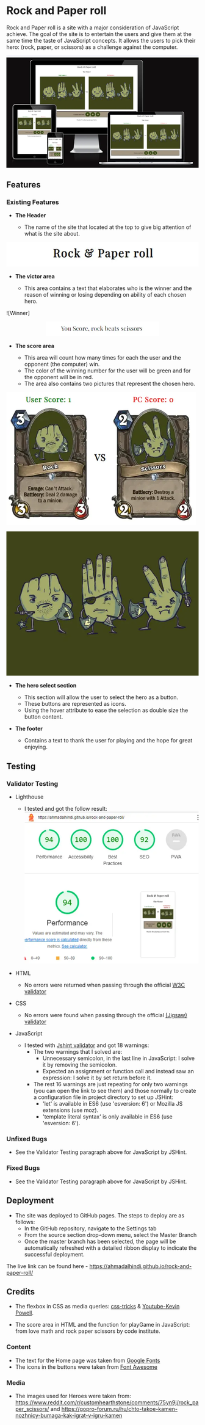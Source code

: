 # Rock and Paper roll

Rock and Paper roll is a site with a major consideration of JavaScript achieve. The goal of the site is to entertain the users and give them at the same time the taste of JavaScript concepts. It allows the users to pick their hero: (rock, paper, or scissors) as a challenge against the computer.

![Ami Responsive](assets/readmeimages/amiresponsive.webp)

## Features

### Existing Features

- **The Header**

  - The name of the site that located at the top to give big attention of what is the site about.

![Header](assets/readmeimages/header.webp)

- **The victor area**

  - This area contains a text that elaborates who is the winner and the reason of winning or losing depending on ability of each chosen hero.

![Winner]<p align="center">
<img  src="assets/readmeimages/the-winner.webp">

</p>

- **The score area**

  - This area will count how many times for each the user and the opponent (the computer) win.
  - The color of the winning number for the user will be green and for the opponent will be in red.
  - The area also contains two pictures that represent the chosen hero.

![After Score](assets/readmeimages/score-area.webp)

![Before Score](assets/readmeimages/rock-paper-scissors.webp)

- **The hero select section**

  - This section will allow the user to select the hero as a button.
  - These buttons are represented as icons.
  - Using the hover attribute to ease the selection as double size the button content.

- **The footer**

  - Contains a text to thank the user for playing and the hope for great enjoying.

## Testing

### Validator Testing

- Lighthouse

  - I tested and got the follow result:
    ![Lighthouse](assets/readmeimages/lighthouse-test.webp)

- HTML
  - No errors were returned when passing through the official [W3C validator](https://validator.w3.org/nu/?doc=https%3A%2F%2Fahmadalhindi.github.io%2Frock-and-paper-roll%2F)
- CSS
  - No errors were found when passing through the official [(Jigsaw) validator](https://jigsaw.w3.org/css-validator/validator?uri=https%3A%2F%2Fahmadalhindi.github.io%2Frock-and-paper-roll%2F&profile=css3svg&usermedium=all&warning=1&vextwarning=&lang=en)
- JavaScript
  - I tested with [Jshint validator](https://jshint.com/) and got 18 warnings:
    - The two warnings that I solved are:
      - Unnecessary semicolon, in the last line in JavaScript: I solve it by removing the semicolon.
      - Expected an assignment or function call and instead saw an expression: I solve it by set return before it.
    - The rest 16 warnings are just repeating for only two warnings (you can open the link to see them) and those normally to create a configuration file in project directory to set up JSHint:
      - 'let' is available in ES6 (use 'esversion: 6') or Mozilla JS extensions (use moz).
      - 'template literal syntax' is only available in ES6 (use 'esversion: 6').

### Unfixed Bugs

- See the Validator Testing paragraph above for JavaScript by JSHint.

### Fixed Bugs

- See the Validator Testing paragraph above for JavaScript by JSHint.

## Deployment

- The site was deployed to GitHub pages. The steps to deploy are as follows:
  - In the GitHub repository, navigate to the Settings tab
  - From the source section drop-down menu, select the Master Branch
  - Once the master branch has been selected, the page will be automatically refreshed with a detailed ribbon display to indicate the successful deployment.

The live link can be found here - https://ahmadalhindi.github.io/rock-and-paper-roll/

## Credits

- The flexbox in CSS as media queries: [css-tricks](https://css-tricks.com/snippets/css/a-guide-to-flexbox/) & [Youtube-Kevin Powell](https://www.youtube.com/@KevinPowell).

- The score area in HTML and the function for playGame in JavaScript: from love math and rock paper scissors by code institute.

### Content

- The text for the Home page was taken from [Google Fonts](https://fonts.google.com/)
- The icons in the buttons were taken from [Font Awesome](https://fontawesome.com/)

### Media

- The images used for Heroes were taken from: https://www.reddit.com/r/customhearthstone/comments/75yn9j/rock_paper_scissors/ and
  https://gopro-forum.ru/hu/chto-takoe-kamen-nozhnicy-bumaga-kak-igrat-v-igru-kamen
